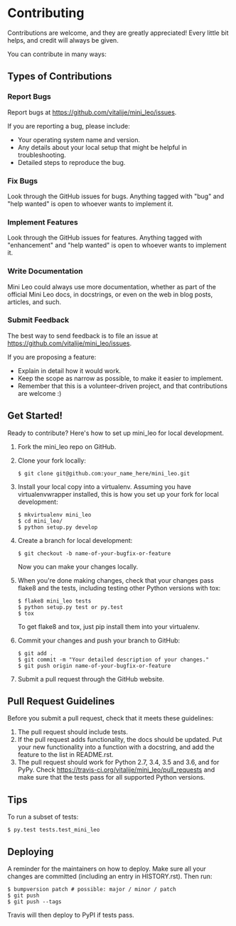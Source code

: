 
# Contributing


Contributions are welcome, and they are greatly appreciated! Every
little bit helps, and credit will always be given.

You can contribute in many ways:

## Types of Contributions



### Report Bugs


Report bugs at <https://github.com/vitalije/mini_leo/issues>.

If you are reporting a bug, please include:

-   Your operating system name and version.
-   Any details about your local setup that might be helpful in
    troubleshooting.
-   Detailed steps to reproduce the bug.


### Fix Bugs


Look through the GitHub issues for bugs. Anything tagged with "bug"
and "help wanted" is open to whoever wants to implement it.


### Implement Features


Look through the GitHub issues for features. Anything tagged with
"enhancement" and "help wanted" is open to whoever wants to
implement it.


### Write Documentation


Mini Leo could always use more documentation, whether as part of the
official Mini Leo docs, in docstrings, or even on the web in blog posts,
articles, and such.


### Submit Feedback


The best way to send feedback is to file an issue at
<https://github.com/vitalije/mini_leo/issues>.

If you are proposing a feature:

-   Explain in detail how it would work.
-   Keep the scope as narrow as possible, to make it easier to
    implement.
-   Remember that this is a volunteer-driven project, and that
    contributions are welcome :)



## Get Started!


Ready to contribute? Here's how to set up mini_leo for local
development.

1.  Fork the mini_leo repo on GitHub.
2.  Clone your fork locally:

        $ git clone git@github.com:your_name_here/mini_leo.git

3.  Install your local copy into a virtualenv. Assuming you have
    virtualenvwrapper installed, this is how you set up your fork for
    local development:

        $ mkvirtualenv mini_leo
        $ cd mini_leo/
        $ python setup.py develop

4.  Create a branch for local development:

        $ git checkout -b name-of-your-bugfix-or-feature

    Now you can make your changes locally.

5.  When you're done making changes, check that your changes pass
    flake8 and the tests, including testing other Python versions with
    tox:

        $ flake8 mini_leo tests
        $ python setup.py test or py.test
        $ tox

    To get flake8 and tox, just pip install them into your virtualenv.

6.  Commit your changes and push your branch to GitHub:

        $ git add .
        $ git commit -m "Your detailed description of your changes."
        $ git push origin name-of-your-bugfix-or-feature

7.  Submit a pull request through the GitHub website.


## Pull Request Guidelines


Before you submit a pull request, check that it meets these guidelines:

1.  The pull request should include tests.
2.  If the pull request adds functionality, the docs should be updated.
    Put your new functionality into a function with a docstring, and add
    the feature to the list in README.rst.
3.  The pull request should work for Python 2.7, 3.4, 3.5 and 3.6, and
    for PyPy. Check
    <https://travis-ci.org/vitalije/mini_leo/pull_requests> and make
    sure that the tests pass for all supported Python versions.


## Tips


To run a subset of tests:

    $ py.test tests.test_mini_leo


## Deploying


A reminder for the maintainers on how to deploy. Make sure all your
changes are committed (including an entry in HISTORY.rst). Then run:

    $ bumpversion patch # possible: major / minor / patch
    $ git push
    $ git push --tags

Travis will then deploy to PyPI if tests pass.



